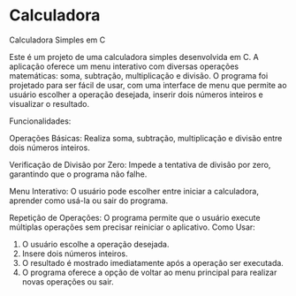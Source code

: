 # Calculadora
Calculadora Simples em C

Este é um projeto de uma calculadora simples desenvolvida em C. A aplicação oferece um menu interativo com diversas operações matemáticas: soma, subtração, multiplicação e divisão. O programa foi projetado para ser fácil de usar, com uma interface de menu que permite ao usuário escolher a operação desejada, inserir dois números inteiros e visualizar o resultado.

Funcionalidades:

Operações Básicas: Realiza soma, subtração, multiplicação e divisão entre dois números inteiros.

Verificação de Divisão por Zero: Impede a tentativa de divisão por zero, garantindo que o programa não falhe.

Menu Interativo: O usuário pode escolher entre iniciar a calculadora, aprender como usá-la ou sair do programa.

Repetição de Operações: O programa permite que o usuário execute múltiplas operações sem precisar reiniciar o aplicativo.
Como Usar:

1. O usuário escolhe a operação desejada.
2. Insere dois números inteiros.
3. O resultado é mostrado imediatamente após a operação ser executada.
4. O programa oferece a opção de voltar ao menu principal para realizar novas operações ou sair.
